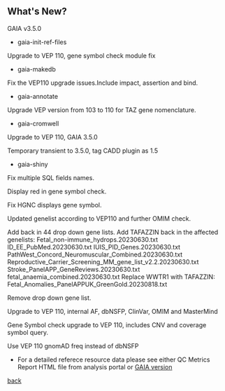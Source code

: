 ## What's New?

GAIA v3.5.0

* gaia-init-ref-files

Upgrade to VEP 110, gene symbol check module fix

* gaia-makedb

Fix the VEP110 upgrade issues.Include impact, assertion and bind.

* gaia-annotate

Upgrade VEP version from 103 to 110 for TAZ gene nomenclature.

* gaia-cromwell

Upgrade to VEP 110, GAIA 3.5.0

Temporary transient to 3.5.0, tag CADD plugin as 1.5

* gaia-shiny

Fix multiple SQL fields names. 

Display red in gene symbol check. 

Fix HGNC displays gene symbol. 

Updated genelist according to VEP110 and further OMIM check.

Add back in 44 drop down gene lists. Add TAFAZZIN back in the affected genelists: Fetal_non-immune_hydrops.20230630.txt ID_EE_PubMed.20230630.txt IUIS_PID_Genes.20230630.txt PathWest_Concord_Neuromuscular_Combined.20230630.txt Reproductive_Carrier_Screening_MM_gene_list_v2.2.20230630.txt Stroke_PanelAPP_GeneReviews.20230630.txt fetal_anaemia_combined.20230630.txt Replace WWTR1 with TAFAZZIN: Fetal_Anomalies_PanelAPPUK_GreenGold.20230818.txt

Remove drop down gene list.

Upgrade to VEP 110, internal AF, dbNSFP, ClinVar, OMIM and MasterMind

Gene Symbol check upgrade to VEP 110, includes CNV and coverage symbol query.	

Use VEP 110 gnomAD freq instead of dbNSFP

* For a detailed referece resource data please see either QC Metrics Report HTML file from analysis portal or [GAIA version](./another-page_3.5.0_GAIA_version.html)

[back](./)
